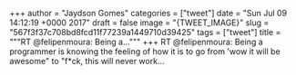 
+++
author = "Jaydson Gomes"
categories = ["tweet"]
date = "Sun Jul 09 14:12:19 +0000 2017"
draft = false
image = "{TWEET_IMAGE}"
slug = "567f3f37c708bd8fcd11f77239a1449710d39425"
tags = ["tweet"]
title = """RT @felipenmoura: Being a..."""
+++
RT @felipenmoura: Being a programmer is knowing the feeling of how it is to go from 'wow it will be awesome" to "f*ck, this will never work…
